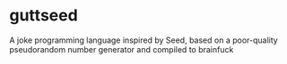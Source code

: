 # guttseed
A joke programming language inspired by Seed, based on a poor-quality pseudorandom number generator and compiled to brainfuck
